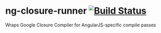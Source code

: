 # ng-closure-runner [![Build Status](https://travis-ci.org/angular/ng-closure-runner.png)](https://travis-ci.org/angular/ng-closure-runner)

Wraps Google Closure Compiler for AngularJS-specific compile passes
